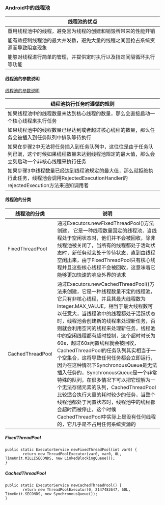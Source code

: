 ### Android中的线程池

|线程池的优点|
|------|
|重用线程池中的线程，避免因为线程的创建和销毁所带来的性能开销|
|能有效控制线程池的最大并发数，避免大量的线程之间因抢占系统资源而导致阻塞现象|
|能够对线程进行简单的管理，并提供定时执行以及指定间隔循环执行等功能|

#### 线程池的参数说明
[线程池的参数说明](https://github.com/ningbaoqi/Handler/commit/7a2bf3cee7a6c6896b2c87551196a7aea9209419)

|线程池执行任务时遵循的规则|
|------|
|如果线程池中的线程数量未达到核心线程的数量，那么会直接启动一个核心线程来执行任务|
|如果线程池中的线程数量已经达到或者超过核心线程的数量，那么任务会被插入到任务队列中排队等待执行|
|如果在步骤2中无法将任务插入到任务队列中，这往往是由于任务队列已满，这个时候如果线程数量未达到线程池规定的最大值，那么会立刻启动一个非核心线程来执行任务|
|如果步骤3中线程数量已经达到线程池规定的最大值，那么就拒绝执行此任务，线程池会调用RejectedExecutionHandler的rejectedExecution方法来通知调用者|

#### 线程池的分类

|线程池的分类|说明|
|------|-------|
|FixedThreadPool|通过Executors.newFixedThreadPool()方法创建， 它是一种线程数量固定的线程池，当线程处于空闲状态时，他们并不会被回收，除非线程池被关闭了，当所有的线程都处于活动状态时，新任务就会处于等待状态，直到由线程空闲出来，由于FixedThreadPool只有核心线程并且这些核心线程不会被回收，这意味着它能够更加快速的响应外界的请求|
|CachedThreadPool|通过Executors.newCachedThreadPool()方法来创建，它是一种线程数量不定的线程池，它只有非核心线程，并且其最大线程数为Integer.MAX_VALUE，相当于最大线程数可以任意大，当线程池中的线程都处于活跃状态时，线程池会创建新的线程来处理新任务，否则就会利用空闲的线程来处理新任务，线程池中的空闲线程都有超时控制，这个超时时长为60s，超过60s闲置线程就会被回收，CachedThreadPool的任务队列其实相当于一个空集合，这将导致任何任务都会立即运行，因为在这种情况下SynchronousQueue是无法插入任务的，SynchronousQueue是一个非常特殊的队列，在很多情况下可以把它理解为一个无法存储元素的队列，CachedThreadPool比较适合执行大量的耗时较少的任务，当整个线程池都处于闲置状态时，线程池中的线程都会超时而被停止，这个时候CachedThreadPool中实际上是没有任何线程的，它几乎是不占用任何系统资源的|

##### FixedThreadPool

```
public static ExecutorService newFixedThreadPool(int var0) {
        return new ThreadPoolExecutor(var0, var0, 0L, TimeUnit.MILLISECONDS, new LinkedBlockingQueue());
}
```

##### CachedThreadPool

```
public static ExecutorService newCachedThreadPool() {
        return new ThreadPoolExecutor(0, 2147483647, 60L, TimeUnit.SECONDS, new SynchronousQueue());
}
```
